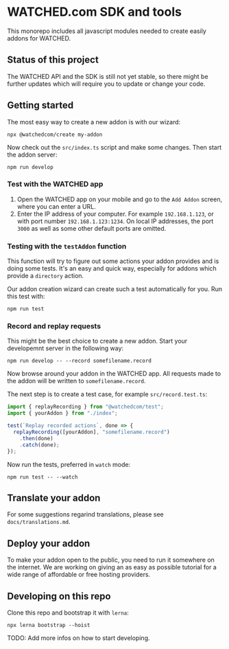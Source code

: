# WATCHED.com SDK and tools

This monorepo includes all javascript modules needed to create easily addons for WATCHED.

## Status of this project

The WATCHED API and the SDK is still not yet stable, so there might be further updates which will require you to update or change your code.

## Getting started

The most easy way to create a new addon is with our wizard:

```shell
npx @watchedcom/create my-addon
```

Now check out the `src/index.ts` script and make some changes. Then start the addon server:

```shell
npm run develop
```

### Test with the WATCHED app

1. Open the WATCHED app on your mobile and go to the `Add Addon` screen, where you can enter a URL.
2. Enter the IP address of your computer. For example `192.168.1.123`, or with port number `192.168.1.123:1234`. On local IP addresses, the port `3000` as well as some other default ports are omitted.

### Testing with the `testAddon` function

This function will try to figure out some actions your addon provides and is doing some tests. It's an easy and quick way, especially for addons which provide a `directory` action.

Our addon creation wizard can create such a test automatically for you. Run this test with:

```shell
npm run test
```

### Record and replay requests

This might be the best choice to create a new addon. Start your developemnt server in the following way:

```shell
npm run develop -- --record somefilename.record
```

Now browse around your addon in the WATCHED app. All requests made to the addon will be written to `somefilename.record`.

The next step is to create a test case, for example `src/record.test.ts`:

```javascript
import { replayRecording } from "@watchedcom/test";
import { yourAddon } from "./index";

test(`Replay recorded actions`, done => {
  replayRecording([yourAddon], "somefilename.record")
    .then(done)
    .catch(done);
});
```

Now run the tests, preferred in `watch` mode:

```shell
npm run test -- --watch
```

## Translate your addon

For some suggestions regarind translations, please see `docs/translations.md`.

## Deploy your addon

To make your addon open to the public, you need to run it somewhere on the internet. We are working on giving an as easy as possible tutorial for a wide range of affordable or free hosting providers.

## Developing on this repo

Clone this repo and bootstrap it with `lerna`:

```shell
npx lerna bootstrap --hoist
```

TODO: Add more infos on how to start developing.
